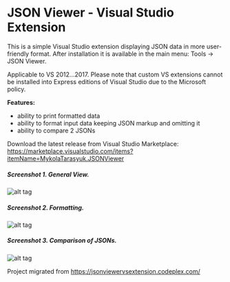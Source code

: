 # JSON Viewer - Visual Studio Extension

This is a simple Visual Studio extension displaying JSON data in more user-friendly format. After installation it is available in the main menu: Tools -&gt; JSON Viewer.

Applicable to VS 2012...2017. 
Please note that custom VS extensions cannot be installed into Express editions of Visual Studio due to the Microsoft policy.

**Features:**
- ability to print formatted data
- ability to format input data keeping JSON markup and omitting it
- ability to compare 2 JSONs

Download the latest release from Visual Studio Marketplace: https://marketplace.visualstudio.com/items?itemName=MykolaTarasyuk.JSONViewer

##### Screenshot 1. General View.
![alt tag](https://github.com/marss19/json-viewer-visual-studio-extension/blob/master/docs/jv-general.png)


##### Screenshot 2. Formatting.
![alt tag](https://github.com/marss19/json-viewer-visual-studio-extension/blob/master/docs/jv-formats2.png)


##### Screenshot 3. Comparison of JSONs.
![alt tag](https://github.com/marss19/json-viewer-visual-studio-extension/blob/master/docs/jw-compare.png)


Project migrated from https://jsonviewervsextension.codeplex.com/
